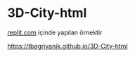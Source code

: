# 3D-City-html
[replit.com](https://replit.com/) içinde yapılan örnektir

https://tbagriyanik.github.io/3D-City-html
